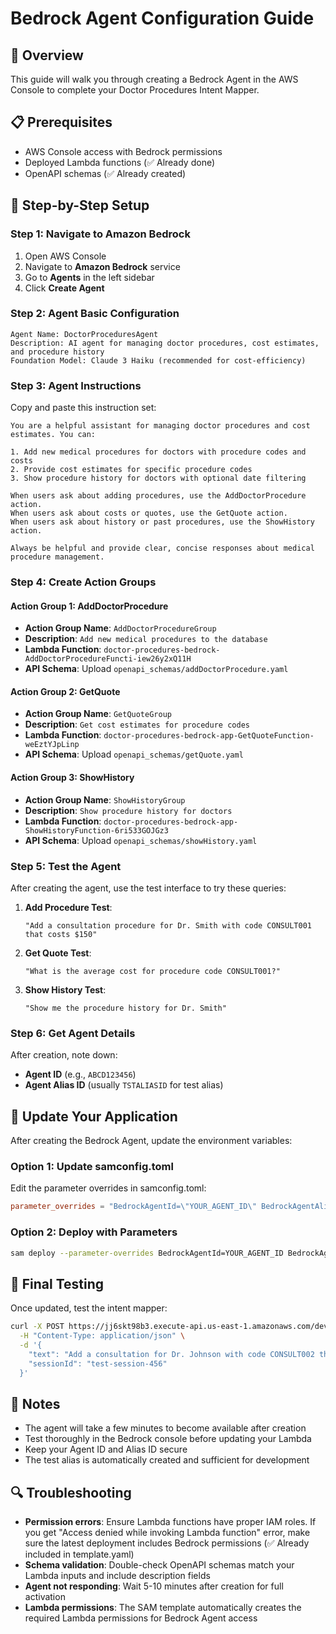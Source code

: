 # Bedrock Agent Configuration Guide

## 🎯 Overview
This guide will walk you through creating a Bedrock Agent in the AWS Console to complete your Doctor Procedures Intent Mapper.

## 📋 Prerequisites
- AWS Console access with Bedrock permissions
- Deployed Lambda functions (✅ Already done)
- OpenAPI schemas (✅ Already created)

## 🚀 Step-by-Step Setup

### Step 1: Navigate to Amazon Bedrock
1. Open AWS Console
2. Navigate to **Amazon Bedrock** service
3. Go to **Agents** in the left sidebar
4. Click **Create Agent**

### Step 2: Agent Basic Configuration
```
Agent Name: DoctorProceduresAgent
Description: AI agent for managing doctor procedures, cost estimates, and procedure history
Foundation Model: Claude 3 Haiku (recommended for cost-efficiency)
```

### Step 3: Agent Instructions
Copy and paste this instruction set:

```
You are a helpful assistant for managing doctor procedures and cost estimates. You can:

1. Add new medical procedures for doctors with procedure codes and costs
2. Provide cost estimates for specific procedure codes
3. Show procedure history for doctors with optional date filtering

When users ask about adding procedures, use the AddDoctorProcedure action.
When users ask about costs or quotes, use the GetQuote action.
When users ask about history or past procedures, use the ShowHistory action.

Always be helpful and provide clear, concise responses about medical procedure management.
```

### Step 4: Create Action Groups

#### Action Group 1: AddDoctorProcedure
- **Action Group Name**: `AddDoctorProcedureGroup`
- **Description**: `Add new medical procedures to the database`
- **Lambda Function**: `doctor-procedures-bedrock-AddDoctorProcedureFuncti-iew26y2xQ11H`
- **API Schema**: Upload `openapi_schemas/addDoctorProcedure.yaml`

#### Action Group 2: GetQuote  
- **Action Group Name**: `GetQuoteGroup`
- **Description**: `Get cost estimates for procedure codes`
- **Lambda Function**: `doctor-procedures-bedrock-app-GetQuoteFunction-weEztYJpLinp`
- **API Schema**: Upload `openapi_schemas/getQuote.yaml`

#### Action Group 3: ShowHistory
- **Action Group Name**: `ShowHistoryGroup`  
- **Description**: `Show procedure history for doctors`
- **Lambda Function**: `doctor-procedures-bedrock-app-ShowHistoryFunction-6ri533GOJGz3`
- **API Schema**: Upload `openapi_schemas/showHistory.yaml`

### Step 5: Test the Agent
After creating the agent, use the test interface to try these queries:

1. **Add Procedure Test**:
   ```
   "Add a consultation procedure for Dr. Smith with code CONSULT001 that costs $150"
   ```

2. **Get Quote Test**:
   ```
   "What is the average cost for procedure code CONSULT001?"
   ```

3. **Show History Test**:
   ```
   "Show me the procedure history for Dr. Smith"
   ```

### Step 6: Get Agent Details
After creation, note down:
- **Agent ID** (e.g., `ABCD123456`)
- **Agent Alias ID** (usually `TSTALIASID` for test alias)

## 🔧 Update Your Application

After creating the Bedrock Agent, update the environment variables:

### Option 1: Update samconfig.toml
Edit the parameter overrides in samconfig.toml:

```toml
parameter_overrides = "BedrockAgentId=\"YOUR_AGENT_ID\" BedrockAgentAliasId=\"YOUR_ALIAS_ID\""
```

### Option 2: Deploy with Parameters
```bash
sam deploy --parameter-overrides BedrockAgentId=YOUR_AGENT_ID BedrockAgentAliasId=YOUR_ALIAS_ID --profile vsc-sso --region us-east-1
```

## 🧪 Final Testing
Once updated, test the intent mapper:

```bash
curl -X POST https://jj6skt98b3.execute-api.us-east-1.amazonaws.com/dev/intent-mapper \
  -H "Content-Type: application/json" \
  -d '{
    "text": "Add a consultation for Dr. Johnson with code CONSULT002 that costs $175",
    "sessionId": "test-session-456"
  }'
```

## 📝 Notes
- The agent will take a few minutes to become available after creation
- Test thoroughly in the Bedrock console before updating your Lambda
- Keep your Agent ID and Alias ID secure
- The test alias is automatically created and sufficient for development

## 🔍 Troubleshooting
- **Permission errors**: Ensure Lambda functions have proper IAM roles. If you get "Access denied while invoking Lambda function" error, make sure the latest deployment includes Bedrock permissions (✅ Already included in template.yaml)
- **Schema validation**: Double-check OpenAPI schemas match your Lambda inputs and include description fields
- **Agent not responding**: Wait 5-10 minutes after creation for full activation
- **Lambda permissions**: The SAM template automatically creates the required Lambda permissions for Bedrock Agent access

